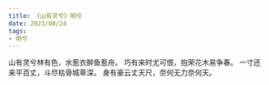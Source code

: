 ```yaml
---
title: 《山有灵兮》明兮
date: 2023/08/24
tags: 
- 明兮
---
```

山有灵兮林有色，水惹衣醉鱼惹舟。
巧有来时尤可恨，抱荣花木易争春。
一寸还来平百丈，斗尽枯骨城草深。
身有豪云丈天尺，奈何无力奈何天。

